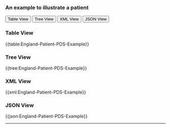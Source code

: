 ### An example to illustrate a patient

<div class="tab">
 <button class="tablinks active" onclick="openTab(event, 'Table View')">Table View</button>
 <button class="tablinks" onclick="openTab(event, 'Tree View')">Tree View</button>
  <button class="tablinks" onclick="openTab(event, 'XML View')">XML View</button>
  <button class="tablinks" onclick="openTab(event, 'JSON View')">JSON View</button>
</div>
    

    
<div id="Table View" class="tabcontent" style="display:block">
  <h3>Table View</h3>
{{table:England-Patient-PDS-Example}}
</div>
<div id="Tree View" class="tabcontent">
  <h3>Tree View</h3>
{{tree:England-Patient-PDS-Example}}
</div>
<div id="XML View" class="tabcontent">
  <h3>XML View</h3>
{{xml:England-Patient-PDS-Example}}
</div>
<div id="JSON View" class="tabcontent">
  <h3>JSON View</h3>
{{json:England-Patient-PDS-Example}}
</div>

---
